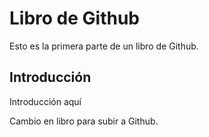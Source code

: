 # Libro de Github
Esto es la primera parte de un libro de Github.

## Introducción

Introducción aquí

Cambio en libro para subir a Github.